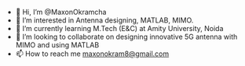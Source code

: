- 👋 Hi, I’m @MaxonOkramcha
- 👀 I’m interested in Antenna designing, MATLAB, MIMO.
- 🌱 I’m currently learning M.Tech (E&C) at Amity University, Noida
- 💞️ I’m looking to collaborate on designing innovative 5G antenna with MIMO and using MATLAB 
- 📫 How to reach me maxonokram8@gmail.com

<!---
MaxonOkramcha/MaxonOkramcha is a ✨ special ✨ repository because its `README.md` (this file) appears on your GitHub profile.
You can click the Preview link to take a look at your changes.
--->
